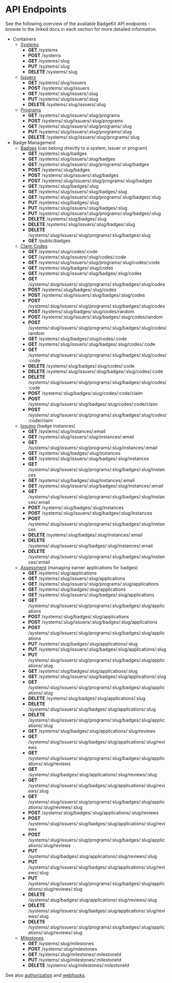 # API Endpoints

See the following overview of the available BadgeKit API endpoints - browse to the linked docs in each section for more detailed information.

* Containers
  * [Systems](systems.md)
    * **GET** /systems
    * **POST** /systems
    * **GET** /systems/:slug
    * **PUT** /systems/:slug
    * **DELETE** /systems/:slug
  * [Issuers](issuers.md)
    * **GET** /systems/:slug/issuers
    * **POST** /systems/:slug/issuers
    * **GET** /systems/:slug/issuers/:slug
    * **PUT** /systems/:slug/issuers/:slug
    * **DELETE** /systems/:slug/issuers/:slug
  * [Programs](programs.md)
    * **GET** /systems/:slug/issuers/:slug/programs
    * **POST** /systems/:slug/issuers/:slug/programs
    * **GET** /systems/:slug/issuers/:slug/programs/:slug
    * **PUT** /systems/:slug/issuers/:slug/programs/:slug
    * **DELETE** /systems/:slug/issuers/:slug/programs/:slug
* Badge Management
  * [Badges](badges.md) (can belong directly to a system, issuer or program)
    * **GET** /systems/:slug/badges
    * **GET** /systems/:slug/issuers/:slug/badges
    * **GET** /systems/:slug/issuers/:slug/programs/:slug/badges
    * **POST** /systems/:slug/badges
    * **POST** /systems/:slug/issuers/:slug/badges
    * **POST** /systems/:slug/issuers/:slug/programs/:slug/badges
    * **GET** /systems/:slug/badges/:slug
    * **GET** /systems/:slug/issuers/:slug/badges/:slug
    * **GET** /systems/:slug/issuers/:slug/programs/:slug/badges/:slug
    * **PUT** /systems/:slug/badges/:slug
    * **PUT** /systems/:slug/issuers/:slug/badges/:slug
    * **PUT** /systems/:slug/issuers/:slug/programs/:slug/badges/:slug
    * **DELETE** /systems/:slug/badges/:slug
    * **DELETE** /systems/:slug/issuers/:slug/badges/:slug
    * **DELETE** /systems/:slug/issuers/:slug/programs/:slug/badges/:slug
    * **GET** /public/badges
  * [Claim Codes](claim-codes.md)
    * **GET** /systems/:slug/codes/:code
    * **GET** /systems/:slug/issuers/:slug/codes/:code
    * **GET** /systems/:slug/issuers/:slug/programs/:slug/codes/:code
    * **GET** /systems/:slug/badges/:slug/codes
    * **GET** /systems/:slug/issuers/:slug/badges/:slug/codes
    * **GET** /systems/:slug/issuers/:slug/programs/:slug/badges/:slug/codes
    * **POST** /systems/:slug/badges/:slug/codes
    * **POST** /systems/:slug/issuers/:slug/badges/:slug/codes
    * **POST** /systems/:slug/issuers/:slug/programs/:slug/badges/:slug/codes
    * **POST** /systems/:slug/badges/:slug/codes/random
    * **POST** /systems/:slug/issuers/:slug/badges/:slug/codes/random
    * **POST** /systems/:slug/issuers/:slug/programs/:slug/badges/:slug/codes/random
    * **GET** /systems/:slug/badges/:slug/codes/:code
    * **GET** /systems/:slug/issuers/:slug/badges/:slug/codes/:code
    * **GET** /systems/:slug/issuers/:slug/programs/:slug/badges/:slug/codes/:code
    * **DELETE** /systems/:slug/badges/:slug/codes/:code
    * **DELETE** /systems/:slug/issuers/:slug/badges/:slug/codes/:code
    * **DELETE** /systems/:slug/issuers/:slug/programs/:slug/badges/:slug/codes/:code
    * **POST** /systems/:slug/badges/:slug/codes/:code/claim
    * **POST** /systems/:slug/issuers/:slug/badges/:slug/codes/:code/claim
    * **POST** /systems/:slug/issuers/:slug/programs/:slug/badges/:slug/codes/:code/claim
  * [Issuing](issuing.md) (badge instances)
    * **GET** /systems/:slug/instances/:email
    * **GET** /systems/:slug/issuers/:slug/instances/:email
    * **GET** /systems/:slug/issuers/:slug/programs/:slug/instances/:email
    * **GET** /systems/:slug/badges/:slug/instances
    * **GET** /systems/:slug/issuers/:slug/badges/:slug/instances
    * **GET** /systems/:slug/issuers/:slug/programs/:slug/badges/:slug/instances
    * **GET** /systems/:slug/badges/:slug/instances/:email
    * **GET** /systems/:slug/issuers/:slug/badges/:slug/instances/:email
    * **GET** /systems/:slug/issuers/:slug/programs/:slug/badges/:slug/instances/:email
    * **POST** /systems/:slug/badges/:slug/instances
    * **POST** /systems/:slug/issuers/:slug/badges/:slug/instances
    * **POST** /systems/:slug/issuers/:slug/programs/:slug/badges/:slug/instances
    * **DELETE** /systems/:slug/badges/:slug/instances/:email
    * **DELETE** /systems/:slug/issuers/:slug/badges/:slug/instances/:email
    * **DELETE** /systems/:slug/issuers/:slug/programs/:slug/badges/:slug/instances/:email
  * [Assessment](assessment.md) (managing earner applications for badges)
    * **GET** /systems/:slug/applications
    * **GET** /systems/:slug/issuers/:slug/applications
    * **GET** /systems/:slug/issuers/:slug/programs/:slug/applications
    * **GET** /systems/:slug/badges/:slug/applications
    * **GET** /systems/:slug/issuers/:slug/badges/:slug/applications
    * **GET** /systems/:slug/issuers/:slug/programs/:slug/badges/:slug/applications
    * **POST** /systems/:slug/badges/:slug/applications
    * **POST** /systems/:slug/issuers/:slug/badges/:slug/applications
    * **POST** /systems/:slug/issuers/:slug/programs/:slug/badges/:slug/applications
    * **PUT** /systems/:slug/badges/:slug/applications/:slug
    * **PUT** /systems/:slug/issuers/:slug/badges/:slug/applications/:slug
    * **PUT** /systems/:slug/issuers/:slug/programs/:slug/badges/:slug/applications/:slug
    * **GET** /systems/:slug/badges/:slug/applications/:slug
    * **GET** /systems/:slug/issuers/:slug/badges/:slug/applications/:slug
    * **GET** /systems/:slug/issuers/:slug/programs/:slug/badges/:slug/applications/:slug
    * **DELETE** /systems/:slug/badges/:slug/applications/:slug
    * **DELETE** /systems/:slug/issuers/:slug/badges/:slug/applications/:slug
    * **DELETE** /systems/:slug/issuers/:slug/programs/:slug/badges/:slug/applications/:slug
    * **GET** /systems/:slug/badges/:slug/applications/:slug/reviews
    * **GET** /systems/:slug/issuers/:slug/badges/:slug/applications/:slug/reviews
    * **GET** /systems/:slug/issuers/:slug/programs/:slug/badges/:slug/applications/:slug/reviews
    * **GET** /systems/:slug/badges/:slug/applications/:slug/reviews/:slug
    * **GET** /systems/:slug/issuers/:slug/badges/:slug/applications/:slug/reviews/:slug
    * **GET** /systems/:slug/issuers/:slug/programs/:slug/badges/:slug/applications/:slug/reviews/:slug
    * **POST** /systems/:slug/badges/:slug/applications/:slug/reviews
    * **POST** /systems/:slug/issuers/:slug/badges/:slug/applications/:slug/reviews
    * **POST** /systems/:slug/issuers/:slug/programs/:slug/badges/:slug/applications/:slug/reviews
    * **PUT** /systems/:slug/badges/:slug/applications/:slug/reviews/:slug
    * **PUT** /systems/:slug/issuers/:slug/badges/:slug/applications/:slug/reviews/:slug
    * **PUT** /systems/:slug/issuers/:slug/programs/:slug/badges/:slug/applications/:slug/reviews/:slug
    * **DELETE** /systems/:slug/badges/:slug/applications/:slug/reviews/:slug
    * **DELETE** /systems/:slug/issuers/:slug/badges/:slug/applications/:slug/reviews/:slug
    * **DELETE** /systems/:slug/issuers/:slug/programs/:slug/badges/:slug/applications/:slug/reviews/:slug
  * [Milestones](milestones.md)
    * **GET** /systems/:slug/milestones
    * **POST** /systems/:slug/milestones
    * **GET** /systems/:slug/milestones/:milestoneId
    * **PUT** /systems/:slug/milestones/:milestoneId
    * **DELETE** /systems/:slug/milestones/:milestoneId

See also [authorization](authorization.md) and [webhooks](webhooks.md).
